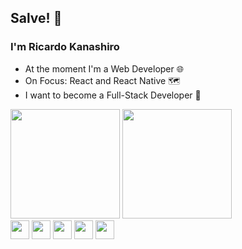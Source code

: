 ## Salve! 👋

### I'm Ricardo Kanashiro

- At the moment I'm a Web Developer 🌐
- On Focus: React and React Native 🗺️
- I want to become a Full-Stack Developer 🔭

<div>
    <img height='175em' src='https://github-readme-stats.vercel.app/api?username=ricardokanashiro&layout=compact&theme=dark&show_icons=true'>
    <img height='175em' src='https://github-readme-stats.vercel.app/api/top-langs/?username=ricardokanashiro&layout=compact&theme=tokyonight'>
</div>

<div style="display: inline_block">
    <img align="center" src="https://cdn.jsdelivr.net/gh/devicons/devicon/icons/typescript/typescript-original.svg" height='30' />
    <img align="center" src="https://cdn.jsdelivr.net/gh/devicons/devicon/icons/javascript/javascript-original.svg" height='30' />
    <img align="center" src="https://cdn.jsdelivr.net/gh/devicons/devicon/icons/html5/html5-original.svg" height='30'/>
    <img align="center" src="https://cdn.jsdelivr.net/gh/devicons/devicon/icons/css3/css3-original.svg" height='30' />
    <img align="center" src="https://cdn.jsdelivr.net/gh/devicons/devicon/icons/tailwindcss/tailwindcss-plain.svg" height='30' />
</div>